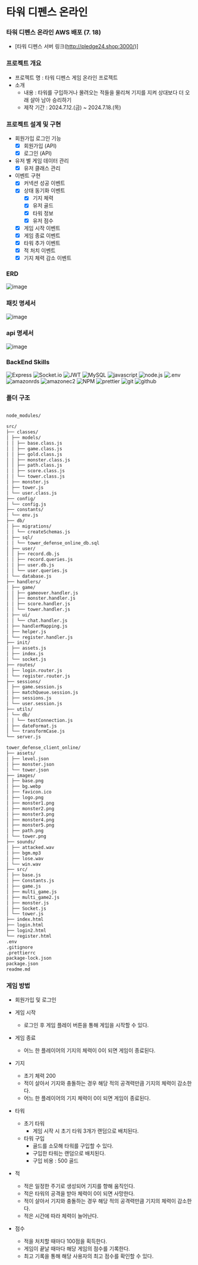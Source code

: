 # 타워 디펜스 온라인

### 타워 디펜스 온라인 AWS 배포 (7. 18)
- [타워 디펜스 서버 링크(http://pledge24.shop:3000/)]

### 프로젝트 개요
- 프로젝트 명 : 타워 디펜스 게임 온라인 프로젝트
- 소개
    - 내용 : 타워를 구입하거나 몰려오는 적들을 물리쳐 기지를 지켜 상대보다 더 오래 살아 남아 승리하기
    - 제작 기간 : 2024.7.12.(금) ~ 2024.7.18.(목)

### 프로젝트 설계 및 구현

- 회원가입 로그인 기능
    - [x]  회원가입 (API)
    - [x]  로그인 (API)

- 유저 별 게임 데이터 관리
    - [x]  유저 클래스 관리

- 이벤트 구현
    - [x]  커넥션 성공 이벤트
    - [x]  상태 동기화 이벤트
        - [x]  기지 체력
        - [x]  유저 골드
        - [x]  타워 정보
        - [x]  유저 점수
    - [x]  게임 시작 이벤트
    - [x]  게임 종료 이벤트
    - [x]  타워 추가 이벤트
    - [x]  적 처치 이벤트
    - [x]  기지 체력 감소 이벤트

### ERD 
![image](https://github.com/user-attachments/assets/8856ba4c-0936-43ce-972a-dc1cb6721ba3)

### 패킷 명세서
![image](https://github.com/user-attachments/assets/7e4a72d6-3eab-4a16-a847-f552ab04ce0f)

### api 명세서
![image](https://github.com/user-attachments/assets/72e50ad8-77e1-442a-b336-91575bf08593)

### BackEnd Skills

![Express](https://img.shields.io/badge/Express-000000?style=for-the-badge&logo=express&logoColor=white)
![Socket.io](https://img.shields.io/badge/Socket.io-black?style=for-the-badge&logo=socket.io&badgeColor=010101)
![JWT](https://img.shields.io/badge/JWT-000000?style=for-the-badge&logo=JSON%20web%20tokens&logoColor=white)
![MySQL](https://img.shields.io/badge/MySQL-4479A1?style=for-the-badge&logo=mysql&logoColor=white)
![javascript](https://img.shields.io/badge/javascript-F7DF1E?style=for-the-badge&logo=javascript&logoColor=black)
![node.js](https://img.shields.io/badge/node.js-5FA04E?style=for-the-badge&logo=node.js&logoColor=white)
![.env](https://img.shields.io/badge/.env-ECD53F?style=for-the-badge&logo=.env&logoColor=black)
![amazonrds](https://img.shields.io/badge/amazonrds-527FFF?style=for-the-badge&logo=amazonrds&logoColor=white)
![amazonec2](https://img.shields.io/badge/amazonec2-FF9900?style=for-the-badge&logo=amazonec2&logoColor=white)
![NPM](https://img.shields.io/badge/NPM-%23CB3837.svg?style=for-the-badge&logo=npm&logoColor=white)
![prettier](https://img.shields.io/badge/prettier-F7B93E?style=for-the-badge&logo=prettier&logoColor=black)
![git](https://img.shields.io/badge/git-F05032?style=for-the-badge&logo=git&logoColor=white)
![github](https://img.shields.io/badge/github-181717?style=for-the-badge&logo=github&logoColor=white)

### 폴더 구조

```markdown

node_modules/

src/
├── classes/
│ ├── models/
│ │ ├── base.class.js
│ │ ├── game.class.js
│ │ ├── gold.class.js
│ │ ├── monster.class.js
│ │ ├── path.class.js
│ │ ├── score.class.js
│ │ └── tower.class.js
│ ├── monster.js
│ ├── tower.js
│ └── user.class.js
├── config/
│ └── config.js
├── constants/
│ └── env.js
├── db/
│ ├── migrations/
│ │ └── createSchemas.js
│ ├── sql/
│ │ └── tower_defense_online_db.sql
│ ├── user/
│ │ ├── record.db.js
│ │ ├── record.queries.js
│ │ ├── user.db.js
│ │ └── user.queries.js
│ └── database.js
├── handlers/
│ ├── game/
│ │ ├── gameover.handler.js
│ │ ├── monster.handler.js
│ │ ├── score.handler.js
│ │ └── tower.handler.js
│ ├── ui/
│ │ └── chat.handler.js
│ ├── handlerMapping.js
│ ├── helper.js
│ └── register.handler.js
├── init/
│ ├── assets.js
│ ├── index.js
│ └── socket.js
├── routes/
│ ├── login.router.js
│ └── register.router.js
├── sessions/
│ ├── game.session.js
│ ├── matchQueue.session.js
│ ├── sessions.js
│ └── user.session.js
├── utils/
│ └── db/
│ │ └── testConnection.js
│ ├── dateFormat.js
│ └── transformCase.js
└── server.js

tower_defense_client_online/
├── assets/
│ ├── level.json
│ ├── monster.json
│ └── tower.json
├── images/
│ ├── base.png
│ ├── bg.webp
│ ├── favicon.ico
│ ├── logo.png
│ ├── monster1.png
│ ├── monster2.png
│ ├── monster3.png
│ ├── monster4.png
│ ├── monster5.png
│ ├── path.png
│ └── tower.png
├── sounds/
│ ├── attacked.wav
│ ├── bgm.mp3
│ ├── lose.wav
│ └── win.wav
├── src/
│ ├── base.js
│ ├── Constants.js
│ ├── game.js
│ ├── multi_game.js
│ ├── multi_game2.js
│ ├── monster.js
│ ├── Socket.js
│ └── tower.js
├── index.html
├── login.html
├── login2.html
└── register.html
.env
.gitignore
.prettierrc
package-lock.json
package.json
readme.md
```

### 게임 방법
- 회원가입 및 로그인

- 게임 시작
  - 로그인 후 게임 플레이 버튼을 통해 게임을 시작할 수 있다.
    
- 게임 종료
  - 어느 한 플레이어의 기지의 체력이 0이 되면 게임이 종료된다.
    
- 기지
  - 초기 체력 200
  - 적이 살아서 기지와 충돌하는 경우 해당 적의 공격력만큼 기지의 체력이 감소한다.
  - 어느 한 플레이어의 기지 체력이 0이 되면 게임이 종료된다.
  
- 타워
  - 초기 타워
    - 게임 시작 시 초기 타워 3개가 랜덤으로 배치된다.
  - 타워 구입
    - 골드를 소모해 타워를 구입할 수 있다.
    - 구입한 타워는 랜덤으로 배치된다.
    - 구입 비용 : 500 골드

- 적
  - 적은 일정한 주기로 생성되어 기지를 향해 움직인다.
  - 적은 타워의 공격을 받아 체력이 0이 되면 사망한다.
  - 적이 살아서 기지와 충돌하는 경우 해당 적의 공격력만큼 기지의 체력이 감소한다.
  - 적은 시간에 따라 체력이 늘어난다.
 
- 점수
  - 적을 처치할 때마다 100점을 획득한다.
  - 게임이 끝날 때마다 해당 게임의 점수를 기록한다.
  - 최고 기록을 통해 해당 사용자의 최고 점수를 확인할 수 있다.
